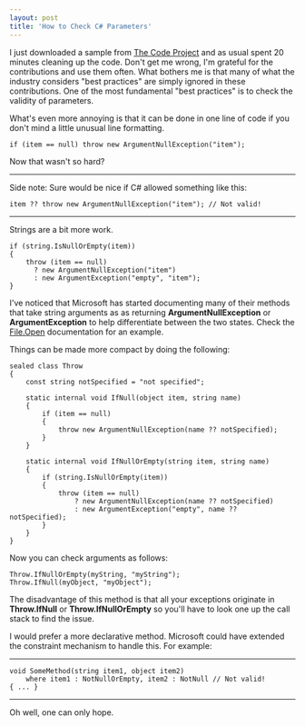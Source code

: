 ```yaml
---
layout: post
title: 'How to Check C# Parameters'
---
```

I just downloaded a sample from [The Code Project](http://www.thecodeproject.com) and as usual spent 20 minutes cleaning up the code. Don't get me wrong, I'm grateful for the contributions and use them often. What bothers me is that many of what the industry considers "best practices" are simply ignored in these contributions. One of the most fundamental "best practices" is to check the validity of parameters.

What's even more annoying is that it can be done in one line of code if you don't mind a little unusual line formatting.
    
    if (item == null) throw new ArgumentNullException("item");

Now that wasn't so hard?

--------------------------------------------------------------------------------

Side note: Sure would be nice if C# allowed something like this:
    
    item ?? throw new ArgumentNullException("item"); // Not valid!

--------------------------------------------------------------------------------

Strings are a bit more work.
    
    if (string.IsNullOrEmpty(item))
    {
        throw (item == null)
          ? new ArgumentNullException("item")
          : new ArgumentException("empty", "item");
    }

I've noticed that Microsoft has started documenting many of their methods that take string arguments as as returning **ArgumentNullException** or **ArgumentException** to help differentiate between the two states. Check the [File.Open](http://msdn2.microsoft.com/En-US/library/b9skfh7s.aspx) documentation for an example. 

Things can be made more compact by doing the following:
    
    sealed class Throw
    {
        const string notSpecified = "not specified";
    
        static internal void IfNull(object item, string name)
        {
            if (item == null)
            {
                throw new ArgumentNullException(name ?? notSpecified);
            }
        }
    
        static internal void IfNullOrEmpty(string item, string name)
        {
            if (string.IsNullOrEmpty(item))
            {
                throw (item == null)
                    ? new ArgumentNullException(name ?? notSpecified)
                    : new ArgumentException("empty", name ?? notSpecified);
            }
        }
    }

Now you can check arguments as follows:
    
    Throw.IfNullOrEmpty(myString, "myString");
    Throw.IfNull(myObject, "myObject");

The disadvantage of this method is that all your exceptions originate in **Throw.IfNull** or **Throw.IfNullOrEmpty** so you'll have to look one up the call stack to find the issue.

I would prefer a more declarative method. Microsoft could have extended the constraint mechanism to handle this. For example:

--------------------------------------------------------------------------------
    
    void SomeMethod(string item1, object item2)
        where item1 : NotNullOrEmpty, item2 : NotNull // Not valid!
    { ... }

--------------------------------------------------------------------------------

Oh well, one can only hope.
